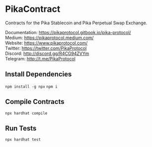 # PikaContract
Contracts for the Pika Stablecoin and Pika Perpetual Swap Exchange.

Documentation: https://pikaprotocol.gitbook.io/pika-protocol/  
Medium: https://pikaprotocol.medium.com/  
Website: https://www.pikaprotocol.com/   
Twitter: https://twitter.com/PikaProtocol  
Discord: http://discord.gg/R4CG94ZVYm  
Telegram: http://t.me/PikaProtocol  

## Install Dependencies
`npm install -g npx`
`npm i`

## Compile Contracts
`npx hardhat compile`

## Run Tests
`npx hardhat test`

